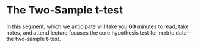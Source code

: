# The Two-Sample t-test 

In this segment, which we anticipate will take you **60** minutes to read, take notes, and attend lecture focuses the core hypothesis test for metric data—the two-sample t-test. 

